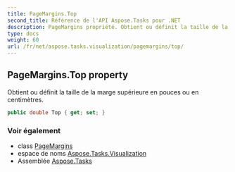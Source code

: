 ```yaml
---
title: PageMargins.Top
second_title: Référence de l'API Aspose.Tasks pour .NET
description: PageMargins propriété. Obtient ou définit la taille de la marge supérieure en pouces ou en centimètres.
type: docs
weight: 60
url: /fr/net/aspose.tasks.visualization/pagemargins/top/
---
```

## PageMargins.Top property

Obtient ou définit la taille de la marge supérieure en pouces ou en centimètres.

```csharp
public double Top { get; set; }
```

### Voir également

* class [PageMargins](../)
* espace de noms [Aspose.Tasks.Visualization](../../pagemargins/)
* Assemblée [Aspose.Tasks](../../../)


